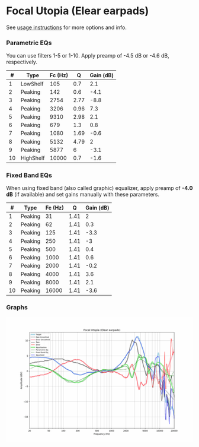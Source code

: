 # Focal Utopia (Elear earpads)
See [usage instructions](https://github.com/jaakkopasanen/AutoEq#usage) for more options and info.

### Parametric EQs
You can use filters 1-5 or 1-10. Apply preamp of -4.5 dB or -4.6 dB, respectively.

|   # | Type      |   Fc (Hz) |    Q |   Gain (dB) |
|-----|-----------|-----------|------|-------------|
|   1 | LowShelf  |       105 | 0.7  |         2.1 |
|   2 | Peaking   |       142 | 0.6  |        -4.1 |
|   3 | Peaking   |      2754 | 2.77 |        -8.8 |
|   4 | Peaking   |      3206 | 0.96 |         7.3 |
|   5 | Peaking   |      9310 | 2.98 |         2.1 |
|   6 | Peaking   |       679 | 1.3  |         0.8 |
|   7 | Peaking   |      1080 | 1.69 |        -0.6 |
|   8 | Peaking   |      5132 | 4.79 |         2   |
|   9 | Peaking   |      5877 | 6    |        -3.1 |
|  10 | HighShelf |     10000 | 0.7  |        -1.6 |

### Fixed Band EQs
When using fixed band (also called graphic) equalizer, apply preamp of **-4.0 dB** (if available) and set gains manually with these parameters.

|   # | Type    |   Fc (Hz) |    Q |   Gain (dB) |
|-----|---------|-----------|------|-------------|
|   1 | Peaking |        31 | 1.41 |         2   |
|   2 | Peaking |        62 | 1.41 |         0.3 |
|   3 | Peaking |       125 | 1.41 |        -3.3 |
|   4 | Peaking |       250 | 1.41 |        -3   |
|   5 | Peaking |       500 | 1.41 |         0.4 |
|   6 | Peaking |      1000 | 1.41 |         0.6 |
|   7 | Peaking |      2000 | 1.41 |        -0.2 |
|   8 | Peaking |      4000 | 1.41 |         3.6 |
|   9 | Peaking |      8000 | 1.41 |         2.1 |
|  10 | Peaking |     16000 | 1.41 |        -3.6 |

### Graphs
![](./Focal%20Utopia%20(Elear%20earpads).png)
